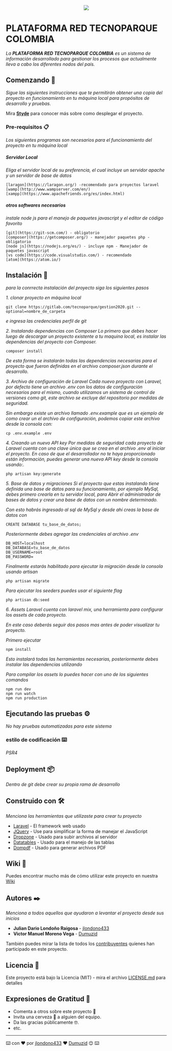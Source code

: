 <p align="center"><img src="https://ci4.googleusercontent.com/proxy/N1TwiELk9ROqhnFRUubnvlQrOh6eSS1ktRcBU9x1IJtovs54lp_vDAjizw13S3G9mdlnbXY7bqss1h4Yg6s8Pgev7IDzs3aDSILLAABKqIp1x92j4WcAFJrvJG_N2w=s0-d-e1-ft#http://drive.google.com/uc?export=view&id=1QLkYJuTk4JaT9nqHF7Rw6eF5p0G3or4C"></p>


# **PLATAFORMA RED TECNOPARQUE COLOMBIA**


_La **PLATAFORMA RED TECNOPARQUE COLOMBIA** es un sistema de información desarrollado para gestionar los procesos que actualmente lleva a cabo los diferentes nodos del país._

## Comenzando 🚀

_Sigue las siguientes instrucciones que te permitirán obtener una copia del proyecto en funcionamiento en tu máquina local para propósitos de desarrollo y pruebas._


Mira  **[Styde](https://styde.net/como-instalar-proyectos-existentes-de-laravel/)** para conocer más sobre como desplegar el proyecto.


### Pre-requisitos 📋

_Los siguientes programas son necesarios para el funcionamiento del proyecto en tu máquina local_

##### Servidor Local

_Eliga el servidor local de su preferencia, el cual incluye un servidor apache y un servidor de base de datos_
```
[laragon](https://laragon.org/) -recomendado para proyectos laravel
[wamp](http://www.wampserver.com/en/)
[xampp](https://www.apachefriends.org/es/index.html)

```

##### otros softwares necesarios
_instale node js para el manejo de paquetes javascript y el editor de código favorito_
```
[git](https://git-scm.com/) - obligatorio
[composer](https://getcomposer.org/) - manejador paquetes php - obligatorio
[node js](https://nodejs.org/es/) - incluye npm - Manejador de paquetes javascript
[vs code](https://code.visualstudio.com/) - recomendado
[atom](https://atom.io/)

```

## Instalación 🔧

_para la conrrecta instalación del proyecto siga los siguientes pasos_

_1. clonar proyecto en máquina local_

```
git clone https://gitlab.com/tecnoparque/gestion2020.git --optional=nombre_de_carpeta
```

_e ingresa las credenciales perfil de git_

_2. Instalando dependencias con Composer_
_Lo primero que debes hacer luego de descargar un proyecto existente a tu maquina local, es instalar las dependencias del proyecto con Composer._

```
composer install
```

_De esta forma se instalarán todas las dependencias necesarias para el proyecto que fueron definidas en el archivo composer.json durante el desarrollo._

_3. Archivo de configuración de Laravel_
_Cada nuevo proyecto con Laravel, por defecto tiene un archivo .env con los datos de configuración necesarios para el mismo, cuando utilizamos un sistema de control de versiones como git, este archivo se excluye del repositorio por medidas de seguridad._

_Sin embargo  existe un archivo llamado .env.example que es un ejemplo de como crear un el archivo de configuración, podemos copiar este archivo desde la consola con:_

```
cp .env.example .env
```

_4. Creando un nuevo API key_
_Por medidas de seguridad cada proyecto de Laravel cuenta con una clave única que se crea en el archivo .env al iniciar el proyecto. En caso de que el desarrollador no te haya proporcionado están información, puedes generar una nueva API key desde la consola usando:._

```
php artisan key:generate
```

_5. Base de datos y migraciones_
_Si el proyecto que estas instalando tiene definida una base de datos para su funcionamiento, por ejemplo MySql, debes primero crearla en tu servidor local, para Abrir el administrador de bases de datos y crear una base de datos con un nombre determinado._

_Con esto habrás ingresado al sql de MySql y desde ahí creas la base de datos con_

```
CREATE DATABASE tu_base_de_datos;
```

_Posteriormente debes agregar las credenciales al archivo .env_
```
DB_HOST=localhost
DB_DATABASE=tu_base_de_datos
DB_USERNAME=root
DB_PASSWORD=
```

_Finalmente estarás habilitado para ejecutar la migración desde la consola usando artisan_
```
php artisan migrate
```
_Para ejecutar los seeders puedes usar el siguiente flag_
```
php artisan db:seed
```

_6. Assets_
_Laravel cuenta con laravel mix, una herramienta para configurar los assets de cada proyecto._

_En este caso deberás seguir dos pasos mas antes de poder visualizar tu proyecto._

_Primero ejecutar_
```
npm install
```
_Esto instalará todas las herramientas necesarias, posteriormente debes instalar las dependencias utilizando_

_Para compilar los assets lo puedes hacer con uno de los siguientes comandos_
```
npm run dev
npm run watch
npm run production
```

## Ejecutando las pruebas ⚙️

_No hay pruebas automatizadas para este sistema_



### estilo de codificación ⌨️

_PSR4_


## Deployment 📦

_Dentro de git debe crear su propia rama de desarrollo_

## Construido con 🛠️

_Menciona las herramientas que utilizaste para crear tu proyecto_

* [Laravel](https://laravel.com/docs/5.8) - El framework web usado
* [JQuery](https://jquery.com/) - Use para simplificar la forma de manejar el JavaScript
* [Dropzone](https://www.dropzonejs.com/) - Usado para subir archivos al servidor
* [Datatables](http://yajrabox.com/docs/laravel-datatables) - Usado para el manejo de las tablas
* [Dompdf](https://github.com/barryvdh/laravel-dompdf) - Usado para generar archivos PDF

## Wiki 📖

Puedes encontrar mucho más de cómo utilizar este proyecto en nuestra [Wiki](https://github.com/tu/proyecto/wiki)

## Autores ✒️

_Menciona a todos aquellos que ayudaron a levantar el proyecto desde sus inicios_

* **Julian Dario Londoño Raigosa** - [jlondono433](https://gitlab.com/jlondono433)
* **Victor Manuel Moreno Vega**  - [Dumuzid](https://gitlab.com/Dumuzid)

También puedes mirar la lista de todos los [contribuyentes](https://gitlab.com/tecnoparque/gestion2019/-/graphs/master) quíenes han participado en este proyecto.

## Licencia 📄

Este proyecto está bajo la Licencia (MIT) - mira el archivo [LICENSE.md](LICENSE.md) para detalles

## Expresiones de Gratitud 🎁

* Comenta a otros sobre este proyecto 📢
* Invita una cerveza 🍺 a alguien del equipo.
* Da las gracias públicamente 🤓.
* etc.



---
⌨️ con ❤️ por [jlondono433](https://gitlab.com/jlondono433) ❤️ [Dumuzid](https://gitlab.com/Dumuzid)  😊 ⌨️
